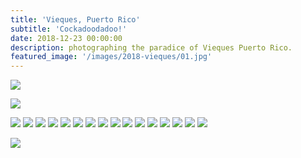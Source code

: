 ```yaml
---
title: 'Vieques, Puerto Rico'
subtitle: 'Cockadoodadoo!'
date: 2018-12-23 00:00:00
description: photographing the paradice of Vieques Puerto Rico.
featured_image: '/images/2018-vieques/01.jpg'
---
```


![](/images/2018-vieques/01.jpg)

![](/images/2018-vieques/02.jpg)

<div class="gallery" data-columns="2">
	<img src="/images/2018-vieques/03.jpg">
	<img src="/images/2018-vieques/04.jpg">
	<img src="/images/2018-vieques/05.jpg">
	<img src="/images/2018-vieques/06.jpg">
	<img src="/images/2018-vieques/07.jpg">
	<img src="/images/2018-vieques/08.jpg">
	<img src="/images/2018-vieques/09.jpg">
	<img src="/images/2018-vieques/10.jpg">
	<img src="/images/2018-vieques/11.jpg">
	<img src="/images/2018-vieques/12.jpg">
	<img src="/images/2018-vieques/13.jpg">
	<img src="/images/2018-vieques/14.jpg">
	<img src="/images/2018-vieques/15.jpg">
	<img src="/images/2018-vieques/16.jpg">
	<img src="/images/2018-vieques/17.jpg">
	<img src="/images/2018-vieques/18.jpg">
</div>

![](/images/2018-vieques/19.jpg)
